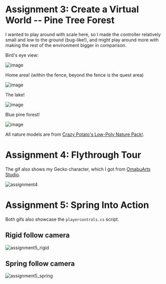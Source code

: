 # Assignment 3: Create a Virtual World -- Pine Tree Forest

I wanted to play around with scale here, so I made the controller relatively small and low to the ground (bug-like!), and might play around more with making the rest of the environment bigger in comparison.

Bird's eye view:

![image](https://github.com/user-attachments/assets/c982d11c-5d0a-4a90-bac3-294774aad876)

Home area! (within the fence, beyond the fence is the quest area)

![image](https://github.com/user-attachments/assets/98750250-8920-49eb-8bea-0622dc4fb8d2)

The lake!

![image](https://github.com/user-attachments/assets/a7f25812-e66a-42e2-af6e-bf2ced91ebaf)

Blue pine forest!

![image](https://github.com/user-attachments/assets/31682ad8-4d5e-4857-beb6-3d10745e8ba8)

All nature models are from [Crazy Potato's Low-Poly Nature Pack!](https://crazy-potato-game-studio.itch.io/low-poly-nature-pack).

# Assignment 4: Flythrough Tour
The gif also shows my Gecko character, which I got from [OmabuArts Studio](https://www.omabuarts.com/product/quirky-series-free-animals/).

![assignment4](https://github.com/user-attachments/assets/c3b61e02-5947-405e-aa79-ec6b5930c8f6)

# Assignment 5: Spring Into Action
Both gifs also showcase the `playercontrols.cs` script.
## Rigid follow camera
![assignment5_rigid](https://github.com/user-attachments/assets/bb6676bc-a98b-42e7-9386-e3c546d582da)

## Spring follow camera
![assignment5_spring](https://github.com/user-attachments/assets/dc382519-afb8-4570-8410-ce21a373a3f7)
